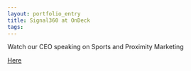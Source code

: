 ```yaml
---
layout: portfolio_entry
title: Signal360 at OnDeck
tags:
---
```


Watch our CEO speaking on Sports and Proximity Marketing



[Here](https://t.co/W0QlAmQ328)
